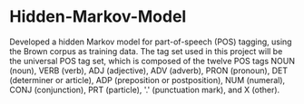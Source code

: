 # Hidden-Markov-Model
Developed a hidden Markov model for part-of-speech (POS) tagging, using the Brown corpus as training data. The tag set used in this project will be the universal POS tag set, which is composed of the twelve POS tags NOUN (noun), VERB (verb), ADJ (adjective), ADV (adverb), PRON (pronoun), DET (determiner or article), ADP (preposition or postposition), NUM (numeral), CONJ (conjunction), PRT (particle), '.' (punctuation mark), and X (other).
